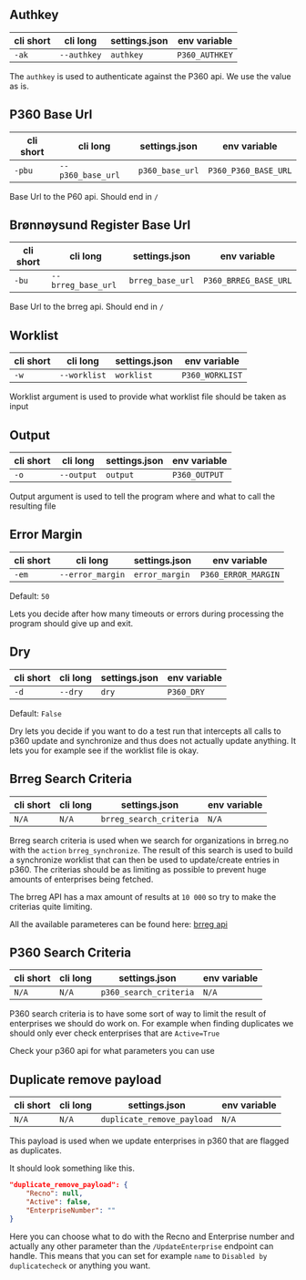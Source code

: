 ## Authkey

| cli short | cli long | settings.json | env variable |
| - | - | - | - |
| `-ak` | `--authkey` | `authkey` | `P360_AUTHKEY` |

The `authkey` is used to authenticate against the P360 api. We use the value as is.


## P360 Base Url

| cli short | cli long | settings.json | env variable |
| - | - | - | - |
| `-pbu` | `--p360_base_url` | `p360_base_url` | `P360_P360_BASE_URL` |

Base Url to the P60 api. Should end in `/`

## Brønnøysund Register Base Url

| cli short | cli long | settings.json | env variable |
| - | - | - | - |
| `-bu` | `--brreg_base_url` | `brreg_base_url` | `P360_BRREG_BASE_URL` |

Base Url to the brreg api. Should end in `/`

## Worklist

| cli short | cli long | settings.json | env variable |
| - | - | - | - |
| `-w` | `--worklist` | `worklist` | `P360_WORKLIST` |

Worklist argument is used to provide what worklist file should be taken as input

## Output

| cli short | cli long | settings.json | env variable |
| - | - | - | - |
| `-o` | `--output` | `output` | `P360_OUTPUT` |

Output argument is used to tell the program where and what to call the resulting file


## Error Margin

| cli short | cli long | settings.json | env variable |
| - | - | - | - |
| `-em` | `--error_margin` | `error_margin` | `P360_ERROR_MARGIN` |

Default: `50`

Lets you decide after how many timeouts or errors during processing the program should give up and exit.

## Dry

| cli short | cli long | settings.json | env variable |
| - | - | - | - |
| `-d` | `--dry` | `dry` | `P360_DRY` |

Default: `False`

Dry lets you decide if you want to do a test run that intercepts all calls to p360 update and synchronize and thus does not actually update anything. It lets you for example see if the worklist file is okay.

## Brreg Search Criteria

| cli short | cli long | settings.json | env variable |
| - | - | - | - |
| `N/A` | `N/A` | `brreg_search_criteria` | `N/A` |

Brreg search criteria is used when we search for organizations in brreg.no with the `action` `brreg_synchronize`. The result of this search is used to build a synchronize worklist that can then be used to update/create entries in p360. The criterias should be as limiting as possible to prevent huge amounts of enterprises being fetched.

The brreg API has a max amount of results at `10 000` so try to make the criterias quite limiting.

All the available parameteres can be found here: [brreg api](https://data.brreg.no/enhetsregisteret/api/docs/index.html#enheter-sok-detaljer)


## P360 Search Criteria

| cli short | cli long | settings.json | env variable |
| - | - | - | - |
| `N/A` | `N/A` | `p360_search_criteria` | `N/A` |

P360 search criteria is to have some sort of way to limit the result of enterprises we should do work on. For example when finding duplicates we should only ever check enterprises that are `Active=True`

Check your p360 api for what parameters you can use

## Duplicate remove payload

| cli short | cli long | settings.json | env variable |
| - | - | - | - |
| `N/A` | `N/A` | `duplicate_remove_payload` | `N/A` |

This payload is used when we update enterprises in p360 that are flagged as duplicates.

It should look something like this.

```json
"duplicate_remove_payload": {
    "Recno": null,
    "Active": false,
    "EnterpriseNumber": ""
}
```

Here you can choose what to do with the Recno and Enterprise number and actually any other parameter than the `/UpdateEnterprise` endpoint can handle. This means that you can set for example `name` to `Disabled by duplicatecheck` or anything you want.
